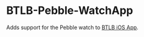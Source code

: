 # BTLB-Pebble-WatchApp

Adds support for the Pebble watch to [BTLB iOS App](https://itunes.apple.com/us/app/btlb/id383008918?mt=8).
